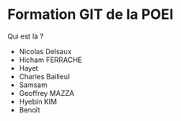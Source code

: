 # Formation GIT de la POEI

Qui est là ?



* Nicolas Delsaux
* Hicham FERRACHE
* Hayet 
* Charles Bailleul
* Samsam
* Geoffrey MAZZA
* Hyebin KIM
* Benoît
